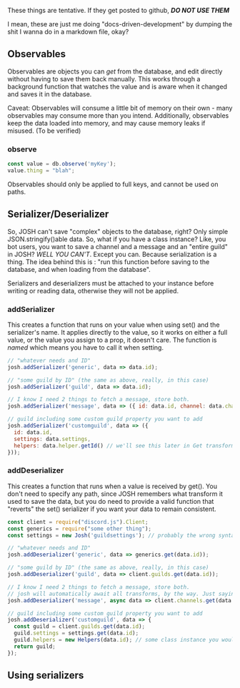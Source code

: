 These things are tentative. If they get posted to github, ***__DO NOT USE THEM__***

I mean, these are just me doing "docs-driven-development" by dumping the shit I wanna do in a markdown file, okay?

## Observables

Observables are objects you can *get* from the database, and edit directly without having to save them back manually.
This works through a background function that watches the value and is aware when it changed and saves it in the database.

Caveat: Observables will consume a little bit of memory on their own - many observables may consume more than you intend. Additionally, 
  observables keep the data loaded into memory, and may cause memory leaks if misused. (To be verified)

### observe
```js
const value = db.observe('myKey');
value.thing = "blah";
```

Observables should only be applied to full keys, and cannot be used on paths.

## Serializer/Deserializer

So, JOSH can't save "complex" objects to the database, right? Only simple JSON.stringify()able data. So, what if you have a class instance? 
Like, you bot users, you want to save a channel and a message and an "entire guild" in JOSH? *_WELL YOU CAN'T_*. Except you can. Because serialization is a thing. The idea behind this is : "run this function before saving to the database, and when loading from the database". 

Serializers and deserializers must be attached to your instance before writing or reading data, otherwise they will not be applied.

### addSerializer

This creates a function that runs on your value when using set() and the serializer's name. It applies directly to the value, so it works on either a full value, or the value you assign to a prop, it doesn't care. The function is *named* which means you have to call it when setting.

```js
// "whatever needs and ID"
josh.addSerializer('generic', data => data.id);

// "some guild by ID" (the same as above, really, in this case)
josh.addSerializer('guild', data => data.id);

// I know I need 2 things to fetch a message, store both.
josh.addSerializer('message', data => ({ id: data.id, channel: data.channel.id }));

// guild including some custom guild property you want to add
josh.addSerializer('customguild', data => ({
  id: data.id,
  settings: data.settings,
  helpers: data.helper.getId() // we'll see this later in Get transforms, it's a class.
}));
```

### addDeserializer

This creates a function that runs when a value is received by get(). You don't need to specify any path, since JOSH remembers what transform it used to save the data, but you do need to provide a valid function that "reverts" the set() serializer if you want your data to remain consistent.

```js
const client = require("discord.js").Client;
const generics = require("some other thing");
const settings = new Josh('guildsettings'); // probably the wrong syntax, right? 

// "whatever needs and ID"
josh.addDeserializer('generic', data => generics.get(data.id));

// "some guild by ID" (the same as above, really, in this case)
josh.addDeserializer('guild', data => client.guilds.get(data.id));

// I know I need 2 things to fetch a message, store both.
// josh will automatically await all transforms, by the way. Just sayin'. Use async functions if you want. 
josh.addDeserializer('message', async data => client.channels.get(data.channel).fetchMessage(data.id));

// guild including some custom guild property you want to add
josh.addDeserializer('customguild', data => {
  const guild = client.guilds.get(data.id);
  guild.settings = settings.get(data.id);
  guild.helpers = new Helpers(data.id); // some class instance you wouldn't be able to store yay!
  return guild;
});
```

## Using serializers

